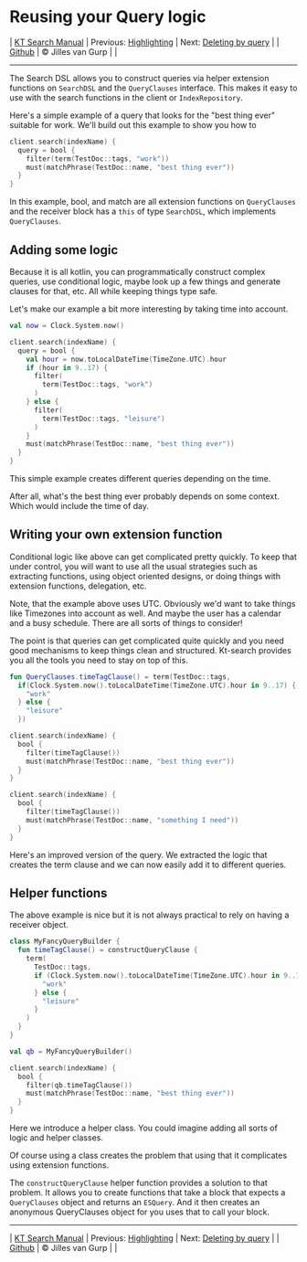 # Reusing your Query logic 

| [KT Search Manual](README.md) | Previous: [Highlighting](Highlighting.md) | Next: [Deleting by query](DeleteByQuery.md) |
| [Github](https://github.com/jillesvangurp/kt-search) | &copy; Jilles van Gurp |  |

---                

The Search DSL allows you to construct queries via helper extension functions on 
`SearchDSL` and the `QueryClauses` interface. This makes it easy to use with the search
functions in the client or `IndexRepository`.

Here's a simple example of a query that looks for the "best thing ever" suitable for work.
 We'll build out this example to show you how to 

```kotlin
client.search(indexName) {
  query = bool {
    filter(term(TestDoc::tags, "work"))
    must(matchPhrase(TestDoc::name, "best thing ever"))
  }
}
```

In this example, bool, and match are all extension functions on `QueryClauses` and 
the receiver block has a `this` of type `SearchDSL`, which implements `QueryClauses`.

## Adding some logic

Because it is all kotlin, you can programmatically construct complex queries, 
use conditional logic, maybe look up a few things and generate clauses for that, etc. 
All while keeping things type safe.

Let's make our example a bit more interesting by taking time into account.

```kotlin
val now = Clock.System.now()

client.search(indexName) {
  query = bool {
    val hour = now.toLocalDateTime(TimeZone.UTC).hour
    if (hour in 9..17) {
      filter(
        term(TestDoc::tags, "work")
      )
    } else {
      filter(
        term(TestDoc::tags, "leisure")
      )
    }
    must(matchPhrase(TestDoc::name, "best thing ever"))
  }
}
```

This simple example creates different queries depending on the time. 

After all, what's the best thing ever probably depends on some context. 
Which would include the time of day.           

## Writing your own extension function

Conditional logic like above can get complicated pretty quickly. To keep that under control,
you will want to use all the usual strategies such as extracting functions, 
using object oriented designs, or doing things with extension functions, delegation, etc.
                       
Note, that the example above uses UTC. Obviously we'd want to take things like 
Timezones into account as well. And maybe the user has a calendar and a 
busy schedule. There are all sorts of things to consider!

The point is that queries can get complicated quite quickly and you need 
good mechanisms to keep things clean and structured. Kt-search provides you all the tools
you need to stay on top of this.

```kotlin
fun QueryClauses.timeTagClause() = term(TestDoc::tags,
  if(Clock.System.now().toLocalDateTime(TimeZone.UTC).hour in 9..17) {
    "work"
  } else {
    "leisure"
  })

client.search(indexName) {
  bool {
    filter(timeTagClause())
    must(matchPhrase(TestDoc::name, "best thing ever"))
  }
}

client.search(indexName) {
  bool {
    filter(timeTagClause())
    must(matchPhrase(TestDoc::name, "something I need"))
  }
}
```

Here's an improved version of the query. We extracted the logic that creates the term clause
and we can now easily add it to different queries.

## Helper functions

The above example is nice but it is not always practical to rely on having a receiver object.

```kotlin
class MyFancyQueryBuilder {
  fun timeTagClause() = constructQueryClause {
    term(
      TestDoc::tags,
      if (Clock.System.now().toLocalDateTime(TimeZone.UTC).hour in 9..17) {
        "work"
      } else {
        "leisure"
      }
    )
  }
}

val qb = MyFancyQueryBuilder()

client.search(indexName) {
  bool {
    filter(qb.timeTagClause())
    must(matchPhrase(TestDoc::name, "best thing ever"))
  }
}
```

Here we introduce a helper class. You could imagine adding all sorts of logic and helper classes.
           
Of course using a class creates the problem that using that it complicates using extension functions.
 
The `constructQueryClause` helper function provides a solution to that problem. It allows you to create
functions that take a block that expects a `QueryClauses` object and returns an `ESQuery`. 
And it then creates an anonymous QueryClauses object for you uses that to call your block.



---

| [KT Search Manual](README.md) | Previous: [Highlighting](Highlighting.md) | Next: [Deleting by query](DeleteByQuery.md) |
| [Github](https://github.com/jillesvangurp/kt-search) | &copy; Jilles van Gurp |  |